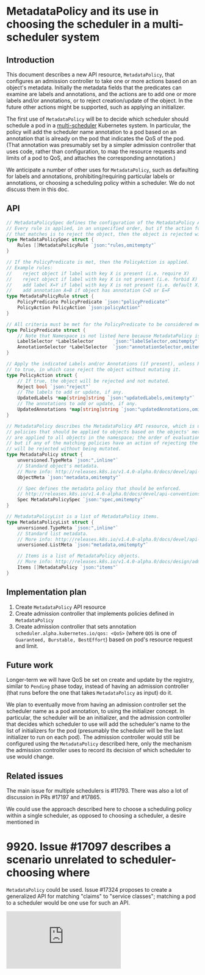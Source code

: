 <!-- BEGIN MUNGE: UNVERSIONED_WARNING -->


<!-- END MUNGE: UNVERSIONED_WARNING -->

# MetadataPolicy and its use in choosing the scheduler in a multi-scheduler system

## Introduction

This document describes a new API resource, `MetadataPolicy`, that configures an
admission controller to take one or more actions based on an object's metadata.
Initially the metadata fields that the predicates can examine are labels and
annotations, and the actions are to add one or more labels and/or annotations,
or to reject creation/update of the object. In the future other actions might be
supported, such as applying an initializer.

The first use of `MetadataPolicy` will be to decide which scheduler should
schedule a pod in a [multi-scheduler](../proposals/multiple-schedulers.md)
Kubernetes system. In particular, the policy will add the scheduler name
annotation to a pod based on an annotation that is already on the pod that
indicates the QoS of the pod. (That annotation was presumably set by a simpler
admission controller that uses code, rather than configuration, to map the
resource requests and limits of a pod to QoS, and attaches the corresponding
annotation.)

We anticipate a  number of other uses for `MetadataPolicy`, such as defaulting
for labels and annotations, prohibiting/requiring particular labels or
annotations, or choosing a scheduling policy within a scheduler. We do not
discuss them in this doc.


## API

```go
// MetadataPolicySpec defines the configuration of the MetadataPolicy API resource.
// Every rule is applied, in an unspecified order, but if the action for any rule
// that matches is to reject the object, then the object is rejected without being mutated.
type MetadataPolicySpec struct {
	Rules []MetadataPolicyRule `json:"rules,omitempty"`
}

// If the PolicyPredicate is met, then the PolicyAction is applied.
// Example rules:
//    reject object if label with key X is present (i.e. require X)
//    reject object if label with key X is not present (i.e. forbid X)
//    add label X=Y if label with key X is not present (i.e. default X)
//    add annotation A=B if object has annotation C=D or E=F
type MetadataPolicyRule struct {
	PolicyPredicate PolicyPredicate `json:"policyPredicate"`
	PolicyAction PolicyAction `json:policyAction"`
}

// All criteria must be met for the PolicyPredicate to be considered met.
type PolicyPredicate struct {
	// Note that Namespace is not listed here because MetadataPolicy is per-Namespace.
	LabelSelector *LabelSelector       `json:"labelSelector,omitempty"`
	AnnotationSelector *LabelSelector  `json:"annotationSelector,omitempty"`
}

// Apply the indicated Labels and/or Annotations (if present), unless Reject is set
// to true, in which case reject the object without mutating it.
type PolicyAction struct {
	// If true, the object will be rejected and not mutated.
	Reject bool `json:"reject"`
	// The labels to add or update, if any.
	UpdatedLabels *map[string]string `json:"updatedLabels,omitempty"`
	// The annotations to add or update, if any.
	UpdatedAnnotations *map[string]string `json:"updatedAnnotations,omitempty"`
}

// MetadataPolicy describes the MetadataPolicy API resource, which is used for specifying
// policies that should be applied to objects based on the objects' metadata. All MetadataPolicy's
// are applied to all objects in the namespace; the order of evaluation is not guaranteed,
// but if any of the matching policies have an action of rejecting the object, then the object
// will be rejected without being mutated.
type MetadataPolicy struct {
	unversioned.TypeMeta `json:",inline"`
	// Standard object's metadata.
	// More info: http://releases.k8s.io/v1.4.0-alpha.0/docs/devel/api-conventions.md#metadata
	ObjectMeta `json:"metadata,omitempty"`

	// Spec defines the metadata policy that should be enforced.
	// http://releases.k8s.io/v1.4.0-alpha.0/docs/devel/api-conventions.md#spec-and-status
	Spec MetadataPolicySpec `json:"spec,omitempty"`
}

// MetadataPolicyList is a list of MetadataPolicy items.
type MetadataPolicyList struct {
	unversioned.TypeMeta `json:",inline"`
	// Standard list metadata.
	// More info: http://releases.k8s.io/v1.4.0-alpha.0/docs/devel/api-conventions.md#types-kinds
	unversioned.ListMeta `json:"metadata,omitempty"`

	// Items is a list of MetadataPolicy objects.
	// More info: http://releases.k8s.io/v1.4.0-alpha.0/docs/design/admission_control_resource_quota.md#admissioncontrol-plugin-resourcequota
	Items []MetadataPolicy `json:"items"`
}
```

## Implementation plan

1. Create `MetadataPolicy` API resource
1. Create admission controller that implements policies defined in
`MetadataPolicy`
1. Create admission controller that sets annotation
`scheduler.alpha.kubernetes.io/qos: <QoS>`
(where `QOS` is one of `Guaranteed, Burstable, BestEffort`)
based on pod's resource request and limit.

## Future work

Longer-term we will have QoS be set on create and update by the registry,
similar to `Pending` phase today, instead of having an admission controller
(that runs before the one that takes `MetadataPolicy` as input) do it.

We plan to eventually move from having an admission controller set the scheduler
name as a pod annotation, to using the initializer concept. In particular, the
scheduler will be an initializer, and the admission controller that decides
which scheduler to use will add the scheduler's name to the list of initializers
for the pod (presumably the scheduler will be the last initializer to run on
each pod). The admission controller would still be configured using the
`MetadataPolicy` described here, only the mechanism the admission controller
uses to record its decision of which scheduler to use would change.

## Related issues

The main issue for multiple schedulers is #11793. There was also a lot of
discussion in PRs #17197 and #17865.

We could use the approach described here to choose a scheduling policy within a
single scheduler, as opposed to choosing a scheduler, a desire mentioned in

# 9920. Issue #17097 describes a scenario unrelated to scheduler-choosing where

`MetadataPolicy` could be used. Issue #17324 proposes to create a generalized
API for matching "claims" to "service classes"; matching a pod to a scheduler
would be one use for such an API.




<!-- BEGIN MUNGE: IS_VERSIONED -->
<!-- TAG IS_VERSIONED -->
<!-- END MUNGE: IS_VERSIONED -->


<!-- BEGIN MUNGE: GENERATED_ANALYTICS -->
[![Analytics](https://kubernetes-site.appspot.com/UA-36037335-10/GitHub/docs/design/metadata-policy.md?pixel)]()
<!-- END MUNGE: GENERATED_ANALYTICS -->
